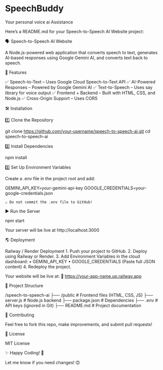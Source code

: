 # SpeechBuddy
Your personal voice ai Assistance

Here’s a README.md for your Speech-to-Speech AI Website project:

🗣️ Speech-to-Speech AI Website

A Node.js-powered web application that converts speech to text, generates AI-based responses using Google Gemini AI, and converts text back to speech.

🚀 Features

✅ Speech-to-Text – Uses Google Cloud Speech-to-Text API
✅ AI-Powered Responses – Powered by Google Gemini AI
✅ Text-to-Speech – Uses say library for voice output
✅ Frontend + Backend – Built with HTML, CSS, and Node.js
✅ Cross-Origin Support – Uses CORS

🛠️ Installation

1️⃣ Clone the Repository

git clone https://github.com/your-username/speech-to-speech-ai.git
cd speech-to-speech-ai

2️⃣ Install Dependencies

npm install

3️⃣ Set Up Environment Variables

Create a .env file in the project root and add:

GEMINI_API_KEY=your-gemini-api-key
GOOGLE_CREDENTIALS=your-google-credentials.json

	⚠️ Do not commit the .env file to GitHub!

▶️ Run the Server

npm start

Your server will be live at http://localhost:3000

🌎 Deployment

Railway / Render Deployment
	1.	Push your project to GitHub.
	2.	Deploy using Railway or Render.
	3.	Add Environment Variables in the cloud dashboard:
	•	GEMINI_API_KEY
	•	GOOGLE_CREDENTIALS (Paste full JSON content)
	4.	Redeploy the project.

Your website will be live at:
🔗 https://your-app-name.up.railway.app

📂 Project Structure

/speech-to-speech-ai
├── /public         # Frontend files (HTML, CSS, JS)
├── server.js       # Node.js backend
├── package.json    # Dependencies
├── .env            # API keys (ignored in Git)
├── README.md       # Project documentation

🤝 Contributing

Feel free to fork this repo, make improvements, and submit pull requests!

📜 License

MIT License

✨ Happy Coding! 🚀

Let me know if you need changes! 😊

